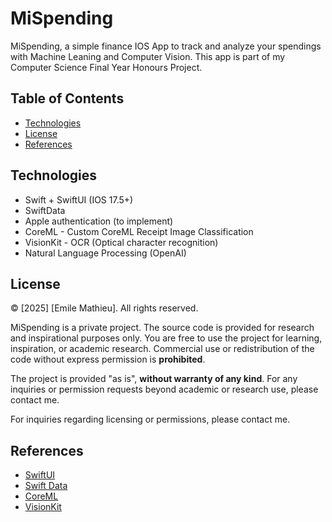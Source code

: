 # MiSpending
MiSpending, a simple finance IOS App to track and analyze your spendings with Machine Leaning and Computer Vision. 
This app is part of my Computer Science Final Year Honours Project.
## Table of Contents

- [Technologies](#technologies)
- [License](#license)
- [References](#references)

## Technologies
- Swift + SwiftUI (IOS 17.5+)
- SwiftData
- Apple  authentication (to implement)
- CoreML - Custom CoreML Receipt Image Classification
- VisionKit - OCR (Optical character recognition)
- Natural Language Processing (OpenAI)

## License

© [2025] [Emile Mathieu]. All rights reserved.

MiSpending is a private project. The source code is provided for research and inspirational purposes only. You are free to use the project for learning, inspiration, or academic research. Commercial use or redistribution of the code without express permission is **prohibited**.

The project is provided "as is", **without warranty of any kind**. For any inquiries or permission requests beyond academic or research use, please contact me.

For inquiries regarding licensing or permissions, please contact me.
## References
- [SwiftUI](https://developer.apple.com/documentation/swiftui/)
- [Swift Data](https://developer.apple.com/xcode/swiftdata/)
- [CoreML](https://developer.apple.com/documentation/coreml)
- [VisionKit](https://developer.apple.com/documentation/visionkit)

